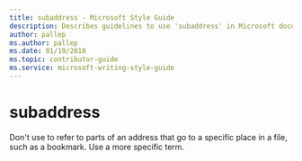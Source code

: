 ```yaml
---
title: subaddress - Microsoft Style Guide
description: Describes guidelines to use 'subaddress' in Microsoft documents. Use a more specific term.
author: pallep
ms.author: pallep
ms.date: 01/19/2018
ms.topic: contributor-guide
ms.service: microsoft-writing-style-guide
---
```


# subaddress

Don't
use to refer to parts of an address that go to a specific place in a
file, such as a bookmark. Use a more specific term.
